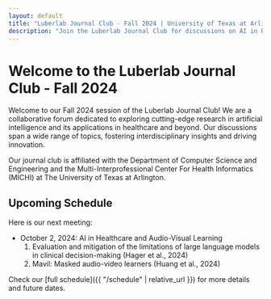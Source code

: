 ```yaml
---
layout: default
title: "Luberlab Journal Club - Fall 2024 | University of Texas at Arlington"
description: "Join the Luberlab Journal Club for discussions on AI in healthcare, language models, and interdisciplinary research at UTA."
---
```


# Welcome to the Luberlab Journal Club - Fall 2024

Welcome to our Fall 2024 session of the Luberlab Journal Club! We are a collaborative forum dedicated to exploring cutting-edge research in artificial intelligence and its applications in healthcare and beyond. Our discussions span a wide range of topics, fostering interdisciplinary insights and driving innovation.

Our journal club is affiliated with the Department of Computer Science and Engineering and the Multi-Interprofessional Center For Health Informatics (MICHI) at The University of Texas at Arlington.

## Upcoming Schedule

Here is our next meeting:

- October 2, 2024: AI in Healthcare and Audio-Visual Learning
  1. Evaluation and mitigation of the limitations of large language models in clinical decision-making (Hager et al., 2024)
  2. Mavil: Masked audio-video learners (Huang et al., 2024)

Check our [full schedule]({{ "/schedule" | relative_url }}) for more details and future dates.